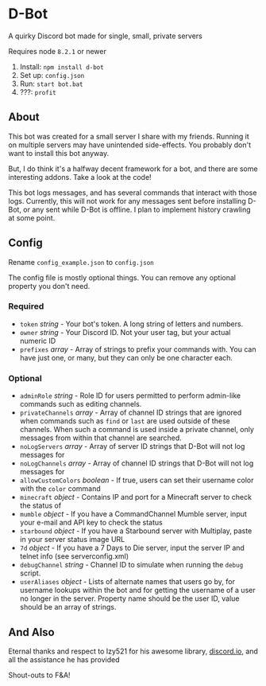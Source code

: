 # D-Bot
A quirky Discord bot made for single, small, private servers

Requires node `8.2.1` or newer

1. Install: `npm install d-bot`
2. Set up: `config.json`
3. Run: `start bot.bat`
4. ???: `profit`

## About
This bot was created for a small server I share with my friends. Running it on multiple servers may have unintended side-effects. You probably don't want to install this bot anyway. 

But, I do think it's a halfway decent framework for a bot, and there are some interesting addons. Take a look at the code!

This bot logs messages, and has several commands that interact with those logs. Currently, this will not work for any messages sent before installing D-Bot, or any sent while D-Bot is offline. I plan to implement history crawling at some point.

## Config
Rename `config_example.json` to `config.json`

The config file is mostly optional things. You can remove any optional property you don't need.

### Required
* `token` *string* - Your bot's token. A long string of letters and numbers.
* `owner` *string* -  Your Discord ID. Not your user tag, but your actual numeric ID
* `prefixes` *array* -  Array of strings to prefix your commands with. You can have just one, or many, but they can only be one character each.

### Optional
* `adminRole` *string* - Role ID for users permitted to perform admin-like commands such as editing channels.
* `privateChannels` *array* - Array of channel ID strings that are ignored when commands such as `find` or `last` are used outside of these channels. When such a command is used inside a private channel, only messages from within that channel are searched.
* `noLogServers` *array* - Array of server ID strings that D-Bot will not log messages for
* `noLogChannels` *array* - Array of channel ID strings that D-Bot will not log messages for
* `allowCustomColors` *boolean* - If true, users can set their username color with the `color` command
* `minecraft` *object* - Contains IP and port for a Minecraft server to check the status of
* `mumble` *object* - If you have a CommandChannel Mumble server, input your e-mail and API key to check the status
* `starbound` *object* - If you have a Starbound server with Multiplay, paste in your server status image URL
* `7d` *object* - If you have a 7 Days to Die server, input the server IP and telnet info (see serverconfig.xml)
* `debugChannel` *string* - Channel ID to simulate when running the `debug` script.
* `userAliases` *object* - Lists of alternate names that users go by, for username lookups within the bot and for getting the username of a user no longer in the server. Property name should be the user ID, value should be an array of strings.

## And Also
Eternal thanks and respect to Izy521 for his awesome library, [discord.io](https://github.com/izy521/discord.io), and all the assistance he has provided

Shout-outs to F&A!
